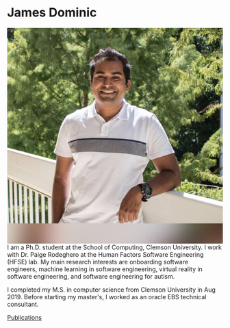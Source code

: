 # James Dominic

<img align="right" src="images/IMG_1615.JPG">

I am a Ph.D. student at the School of Computing, Clemson University. I work with Dr. Paige Rodeghero at the Human Factors Software Engineering (HFSE) lab. My main research interests are onboarding software engineers, machine learning in software engineering, virtual reality in software engineering, and software engineering for autism.

I completed my M.S. in computer science from Clemson University in Aug 2019. Before starting my master's, I worked as an oracle EBS technical consultant.

[Publications](Publications.md)
